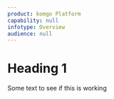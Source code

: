 ```yaml
---
product: komgo Platform
capability: null
infotype: Overview
audience: null
---
```


# Heading 1

Some text to see if this is working



